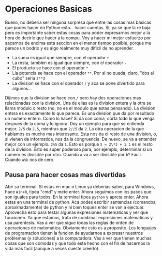# Operaciones Basicas
Bueno, no deberia ser ninguna sorpresa que entre las cosas mas basicas que podes hacer en Python esta... hacer cuentas.
Si, ya se que la re baja pero es importante saber estas cosas para poder expresarnos mejor a la hora de decirle que hacer a la compu.
Voy a hacer mi mejor esfuerzo por sacarnos de encima esta seccion en el menor tiempo posible, porque me parece un bodrio y es algo realmente muy dificil de no aprender.

- La suma es igual que siempre, con el operador `+`
- La resta, tambien es igual que siempre, con el operador `-`
- El producto se hace con el operador `*`
- Lla potencia se hace con el operador `**`. Por si no queda, claro, "dos al cubo" seria `2**3`
- La division se hace con el operador `/`
y aca se pone divertido para algunos...

Dijimos que la division se hace con `/` pero hay dos operaciones mas relacionadas con la division. Una de ellas es la division entera y la otra se llama modulo o resto (no, no es el modulo que estas pensando).
La division entera es exactamente lo que parece. Es una division que da por resultado un numero entero. Como lo hace? Si da con coma, corta todo lo que venga despues de la coma y lo ignora. Doy un ejemplo para que se entienda mejor.
`2/5` da `2.5`, mientras que `2//5` da `2`.
La otra operacion de la que hablamos es mucho mas interesante. Esta nos da el resto de una division, o, si vienen de informatica, nos da la congruencia. De nuevo, se va a entender mejor con un ejemplo.
`2%5` da `1`. Esto es porque `5 = 2\*2 + 1`. `1` es el resto de la division. Esto es super poderoso para, por ejemplo, determinar si un numero es divisible por otro. Cuando `a` va a ser divisible por `b`? Facil. Cuando `a%b` nos de cero.

## Pausa para hacer cosas mas divertidas
Abri su terminal. Si estas en mac o Linux ya deberias saber, para Windows, hace `Win+R`, tipea "cmd" y mete enter.
Ahora seguimos con los pasos que son iguales para todos. En la terminal tipea `python` y apreta enter. Ahora estas en una terminal de python. Aca podes escribir sentencias (comandos, aproximadamente) de python y ni bien toques enter se van a ejectuar. Aprovecha esto para testar algunas expresiones matematicas y ver que funcionen.
Ya que estamos, trata de combinar expresiones matematicas y usa parentesis. Vas a ver que sigue todas las reglas de orden de operaciones de matematica. Obviamente esto es a proposito. Los lenguajes de programacion tienen la funcion de ayudarnos a expresar nuestros problemas (y soluciones) a la computadora. Vas a ver que tienen muchas cosas que son comodas y que todo esta hecho con el fin de hacernos la vida mas facil (aunque a veces cueste creerlo).

